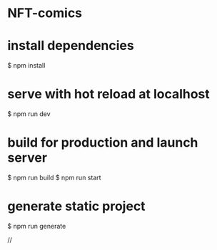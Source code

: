 # NFT-comics

# install dependencies
$ npm install

# serve with hot reload at localhost
$ npm run dev

# build for production and launch server
$ npm run build
$ npm run start

# generate static project
$ npm run generate

//
